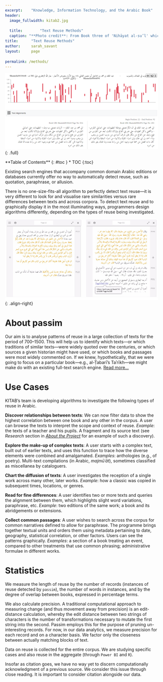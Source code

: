 ```yaml
---
excerpt:	"Knowledge, Information Technology, and the Arabic Book"
header:
  image_fullwidth: kitab2.jpg
  
  title:		"Text Reuse Methods"
  caption: "**Photo credit**: From Book three of 'Nihāyat al-su’l' which gives instructions on using lances. Dated 773/1371 (Add. MS. 18866, f. 113r)"
title:		"Text Reuse Methods"
author:		sarah_savant
layout:		page

permalink: /methods/
---
```


![full](/images/kitab/textalignment.png)
{: .full}

<div class="panel radius" markdown="1">
**Table of Contents**
{: #toc }
*  TOC
{:toc}
</div>


Existing search engines that accompany common domain Arabic editions or databases currently offer no way to automatically detect reuse, such as quotation, paraphrase, or allusion.

There is no one-size-fits-all algorithm to perfectly detect text reuse—it is very different to look for and visualise rare similarities versus rare differences between texts and across corpora. To detect text reuse and to graphically display it in the most illuminating ways, programmers design algorithms differently, depending on the types of reuse being investigated.


![image-right](/images/kitab/textreuse.jpg){: .align-right}
# About passim

Our aim is to analyse patterns of reuse in a large collection of texts for the period of 700–1500. This will help us  to identify which texts—or which traditions of similar texts—were widely quoted over the centuries, or which sources a given historian might have used, or which books and passages were most widely commented on. If we knew, hypothetically, that we were going to focus on a particular book—e.g., al-Ṭabarī’s Taʾrīkh—we might make do with an existing full-text search engine. [Read more…](about-passim.md)


# Use Cases

KITAB’s team is developing algorithms to investigate the following types of reuse in Arabic.

**Discover relationships between texts**: We can now filter data to show the highest correlation between one book and any other in the corpus. A user can browse the texts to interpret the scope and context of reuse. *Example*: the texts of a teacher and his pupils. A fragment and its source text (see *Research* section in [*About the Project*](../about/) for an example of such a discovery).

**Explore the make-up of complex texts**: A user starts with a complex text, built out of earlier texts, and uses this function to trace how the diverse elements were combined and amalgamated. *Examples*: anthologies (e.g., of poetry). Multi-text compilations (in Arabic, *majmūʿāt*), sometimes classified as miscellanea by cataloguers.

**Chart the diffusion of texts**: A user investigates the reception of a single work across many other, later works. *Example*: how a classic was copied in subsequent times, locations, or genres.

**Read for fine differences**: A user identifies two or more texts and queries the alignment between them, which highlights slight word variations, paraphrase, etc. *Example*: two editions of the same work; a book and its abridgements or extensions.

**Collect common passages**: A user wishes to search across the corpus for common narratives defined to allow for paraphrase. The programme brings together textual units and orders them using metadata pertaining to date, geography, statistical correlation, or other factors. Users can see the patterns graphically. *Examples*: a section of a book treating an event, compared to other treatments that use common phrasing; administrative formulae in different works.

# Statistics

We measure the length of reuse by the number of records (instances of reuse detected by `passim`), the number of words in instances, and by the degree of overlap between books, expressed in percentage terms.

We also calculate precision. A traditional computational approach to measuring change (and thus movement away from precision) is an edit-distance calculation, whereby the edit distance between two strings of characters is the number of transformations necessary to mutate the first string into the second. Passim employs this for the purpose of pruning un-interesting records. For now, in our data analytics, we measure precision for each record and on a character basis. We factor only the closeness between actually matching blocks of text.

Data on reuse is collected for the entire corpus. We are studying specific cases and also reuse in the aggregate (through `Power BI` and `R`).

Insofar as citation goes, we have no way yet to discern computationally acknowledgment of a previous source. We consider this issue through close reading. It is important to consider citation alongside our data.
